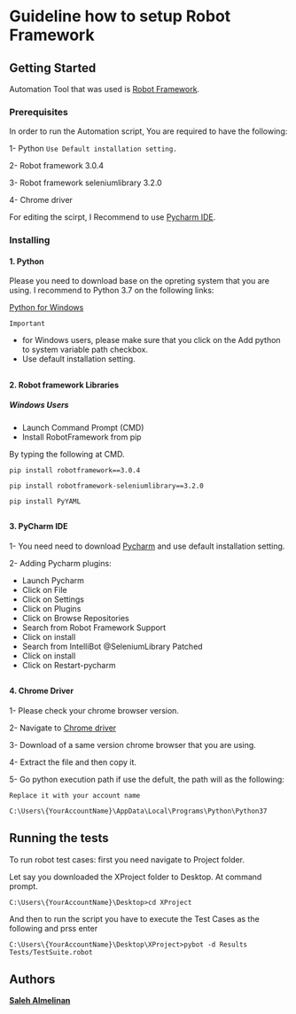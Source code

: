 # Guideline how to setup Robot Framework
## Getting Started

Automation Tool that was used is [Robot Framework](https://robotframework.org/).
 
### Prerequisites

In order to run the Automation script, You are required to have the following: 

1- Python `Use Default installation setting.`

2- Robot framework 3.0.4 

3- Robot framework seleniumlibrary 3.2.0

4- Chrome driver

For editing the scirpt, I Recommend to use [Pycharm IDE](https://download.jetbrains.com/python/pycharm-community-2018.1.6.exe).

### Installing

#### 1. Python

Please you need to download base on the opreting system that you are using. I recommend to Python 3.7 on the following links:

[Python for Windows](https://www.python.org/ftp/python/3.7.0/python-3.7.0-amd64.exe)

`Important` 
* for Windows users, please make sure that you click on the Add python to system variable path checkbox.
* Use default installation setting.



##

#### 2. Robot framework Libraries

##### Windows Users
* Launch Command Prompt (CMD)
* Install RobotFramework from pip



By typing the following at CMD.

```
pip install robotframework==3.0.4
```
```
pip install robotframework-seleniumlibrary==3.2.0
```
```
pip install PyYAML
```

##
#### 3. PyCharm IDE

1- You need need to download [Pycharm](https://download.jetbrains.com/python/pycharm-community-2018.1.6.exe) and use default installation setting.

2- Adding Pycharm plugins:
* Launch Pycharm
* Click on File
* Click on Settings
* Click on Plugins
* Click on Browse Repositories
* Search from Robot Framework Support
* Click on install
* Search from IntelliBot @SeleniumLibrary Patched
* Click on install
* Click on Restart-pycharm
##
#### 4. Chrome Driver

1- Please check your chrome browser version.

2- Navigate to [Chrome driver](https://chromedriver.chromium.org/)

3- Download  of a same version chrome browser that you are using.

4- Extract the file and then copy it.

5- Go python execution path if use the defult, the path will as the following:

`Replace it with your account name`

    C:\Users\{YourAccountName}\AppData\Local\Programs\Python\Python37
 
## Running the tests

To run robot test cases:
first you need navigate to Project folder.

Let say you downloaded the XProject folder to Desktop. At command prompt.
```
C:\Users\{YourAccountName}\Desktop>cd XProject
```
And then to run the script you have to execute the Test Cases as the following and prss enter
```
C:\Users\{YourAccountName}\Desktop\XProject>pybot -d Results Tests/TestSuite.robot
```
## Authors

 [**Saleh Almelinan**](https://www.linkedin.com/in/saleh-almelihan-9244315a/)
 

